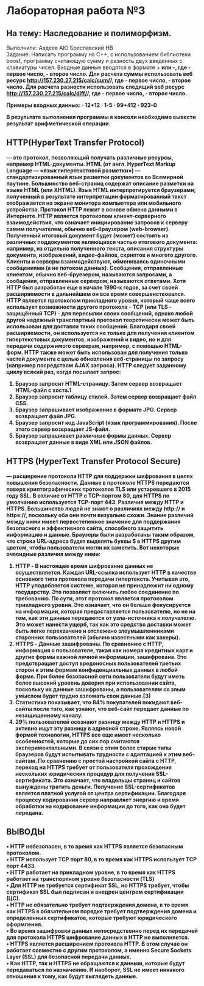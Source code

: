 # Лабораторная работа №3
## На тему: Наследование и полиморфизм.
Выполнили: Авдеев АЮ
              Бреславский НВ  
Задание: Написать программу на С++, с использованием библиотеки boost, программу считающую сумму и разность двух введенных с клавиатуры чисел. 
Входные данные вводятся в формате <a>+<b> или <a>-<b>, где <a> - первое число, <b> - второе число. 
Для расчета суммы использовать веб ресурс http://157.230.27.215/calc/sum/<a>/<b>, где <a> - первое число, <b> - второе число.
Для расчета разности использовать следящий веб ресурс http://157.230.27.215/calc/diff/<a>/<b>, где <a> - первое число, <b> - второе число.

Примеры входных данных:
· 12+12
· 1-5
· 99+412
· 923-0

В результате выполнения программы в консоли необходимо вывести результат арифметической операции.

## HTTP(HyperText Transfer Protocol) 
— это протокол, позволяющий получать различные ресурсы, например HTML-документы. 
**HTML** (от англ. HyperText Markup Language — «язык гипертекстовой разметки») — стандартизированный язык разметки документов во Всемирной паутине. Большинство веб-страниц содержат описание разметки на языке HTML (или XHTML). Язык HTML интерпретируется браузерами; полученный в результате интерпретации форматированный текст отображается на экране монитора компьютера или мобильного устройства.
Протокол HTTP лежит в основе обмена данными в Интернете. HTTP является протоколом клиент-серверного взаимодействия, что означает инициирование запросов к серверу самим получателем, обычно веб-браузером (web-browser). Полученный итоговый документ будет (может) состоять из различных поддокументов являющихся частью итогового документа: например, из отдельно полученного текста, описания структуры документа, изображений, видео-файлов, скриптов и многого другого.
Клиенты и серверы взаимодействуют, обмениваясь одиночными сообщениями (а не потоком данных). Сообщения, отправленные клиентом, обычно веб-бруезером, называются запросами, а сообщения, отправленные сервером, называются ответами.
Хотя HTTP был разработан  еще в начале 1990-х годов, за счет своей расширяемости в дальнейшем он все время совершенствовался.  HTTP является протоколом прикладного уровня, который чаще всего использует возможности другого протокола - TCP (или TLS - защищённый TCP) - для пересылки своих сообщений, однако любой другой надежный транспортный протокол теоретически может быть использован для доставки таких сообщений. Благодаря своей расширяемости, он используется не только для получения клиентом гипертекстовых документов, изображений и видео, но и для передачи содержимого серверам, например, с помощью HTML-форм. HTTP также может быть использован для получения только частей документа с целью обновления веб-страницы по запросу (например посредством AJAX запроса).
HTTP следует заданному циклу всякий раз, когда посылает запрос: 
1.	Браузер запросит HTML-страницу. Затем сервер возвращает HTML-файл с хоста.1
2.	Браузер запросит таблицу стилей. Затем сервер возвращает файл CSS.
3.	Браузер запрашивает изображение в формате JPG. Сервер возвращает файл JPG.
4.	Браузер запросит код JavaScript (язык программирования). После этого сервер возвращает JS-файл.
5.	Браузер запрашивает различные формы данных. Сервер возвращает данные в виде XML или JSON файлов.
## HTTPS (HyperText Transfer Protocol Secure) ##
— расширение протокола HTTP для поддержки шифрования в целях повышения безопасности. Данные в протоколе HTTPS передаются поверх криптографических протоколов TLS или устаревшего в 2015 году SSL. В отличие от HTTP с TCP-портом 80, для HTTPS по умолчанию используется TCP-порт 443.
**Различия между HTTP и HTTPS.**
Большинство людей не знают о различиях между http:// и https://, поскольку оба они почти визуально схожи. Знание различий между ними имеет первостепенное значение для поддержания безопасного и эффективного сайта, способного защитить информацию и данные. Браузеры были разработаны таким образом, что строка URL-адреса будет выделять буквы S в HTTPS другим цветом, чтобы пользователи могли их заметить.
Вот некоторые очевидные различия между ними:
1. HTTP - В настоящее время шифрование данных не осуществляется.
Каждая URL-ссылка использует HTTP в качестве основного типа протокола передачи гипертекста. Учитывая это, HTTP уподобляется системе, которая не принадлежит ни одному государству. Это позволяет включить любое соединение по требованию.
По сути, этот протокол является протоколом прикладного уровня. Это означает, что он больше фокусируется на информации, которая предоставляется пользователю, но не на том, как эти данные передаются от узла-источника к получателю. Это может нанести ущерб, так как это средство доставки может быть легко перехвачено и отслежено злоумышленниками сторонних пользователей (обычно известными как хакеры).
2. HTTPS - Данные зашифрованы.
По сравнению с HTTP, информация о пользователе, такая как номера кредитных карт и другие формы важной личной информации, зашифрована. Это предотвращает доступ вредоносных пользователей третьих сторон к этим формам конфиденциальных данных в любой форме.
При более безопасной сети пользователи будут иметь более высокий уровень доверия при использовании сайта, поскольку их данные зашифрованы, а пользователям со злым умыслом будет трудно взломать свои данные.[3]
3. Статистика показывает, что 84% покупателей покидают веб-сайты после того, как узнают, что веб-сайт передает данные по незащищенному каналу.
4. 29% пользователей осознают разницу между HTTP и HTTPS и активно ищут эту разницу в адресной строке.
Являясь новой формой технологии, HTTPS все еще имеет несколько особенностей, которые до сих пор считаются экспериментальными. В связи с этим более старые типы браузеров будут испытывать трудности с адаптацией к этим веб-сайтам.
По сравнению с простой настройкой сайта с HTTP, переход на HTTPS требует от пользователя прохождения нескольких юридических процедур для получения SSL-сертификата. Это означает, что владельцы страниц и сайтов вынуждены тратить деньги. Получение SSL-сертификатов является платной услугой от центра сертификации.
Благодаря процессу кодирования сервер направляет энергию и время обработки на кодирование информации до того, как она будет передана.
## ВЫВОДЫ ## 
•	HTTP небезопасен, в то время как HTTPS является безопасным протоколом.  
•	HTTP использует TCP порт 80, в то время как HTTPS использует TCP порт 4433.  
•	HTTP работает на прикладном уровне, в то время как HTTPS работает на транспортном уровне безопасности (TLS)  
•	Для HTTP не требуется сертификат SSL, но HTTPS требует, чтобы сертификат SSL был подписан и внедрен центром сертификации (ЦС).  
•	HTTP не обязательно требует подтверждения домена, в то время как HTTPS в обязательном порядке требует подтверждения домена и определенных сертификатов, которые требуют юридического оформления.  
•	Во время зашифровки данных непосредственно перед их передачей для протокола HTTPS шифрование данных в HTTP не выполняется.  
•	HTTPS является расширением протокола HTTP. В этом случае он работает совместно с другим протоколом, а именно Secure Sockets Layer (SSL) для безопасной передачи данных.  
•	Как HTTP, так и HTTPS не обращаются к данным, которые будут передаваться по назначению. И наоборот, SSL не имеет никакого отношения к тому, как будут выглядеть данные.  
